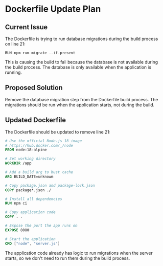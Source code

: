 # Dockerfile Update Plan

## Current Issue
The Dockerfile is trying to run database migrations during the build process on line 21:
```
RUN npm run migrate --if-present
```

This is causing the build to fail because the database is not available during the build process. The database is only available when the application is running.

## Proposed Solution
Remove the database migration step from the Dockerfile build process. The migrations should be run when the application starts, not during the build.

## Updated Dockerfile
The Dockerfile should be updated to remove line 21:
```dockerfile
# Use the official Node.js 18 image
# https://hub.docker.com/_/node
FROM node:18-alpine

# Set working directory
WORKDIR /app

# Add a build arg to bust cache
ARG BUILD_DATE=unknown

# Copy package.json and package-lock.json
COPY package*.json ./

# Install all dependencies
RUN npm ci

# Copy application code
COPY . .

# Expose the port the app runs on
EXPOSE 8080

# Start the application
CMD ["node", "server.js"]
```

The application code already has logic to run migrations when the server starts, so we don't need to run them during the build process.